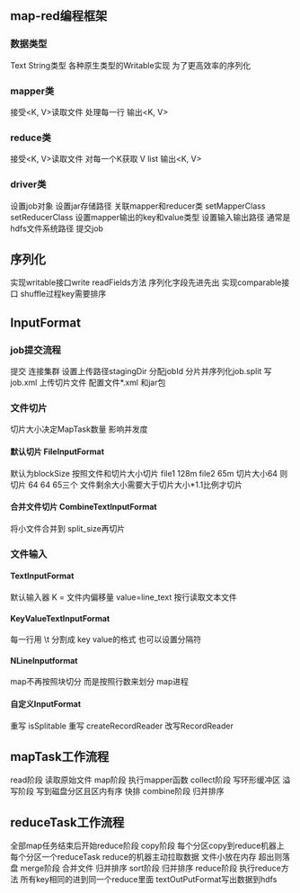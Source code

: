
## map-red编程框架
### 数据类型
Text String类型
各种原生类型的Writable实现 为了更高效率的序列化
### mapper类
接受<K, V>读取文件 处理每一行 输出<K, V>
### reduce类
接受<K, V>读取文件 对每一个K获取 V list 输出<K, V>
### driver类
设置job对象
设置jar存储路径
关联mapper和reducer类 setMapperClass setReducerClass
设置mapper输出的key和value类型
设置输入输出路径 通常是hdfs文件系统路径
提交job
## 序列化
实现writable接口write readFields方法  序列化字段先进先出
实现comparable接口 shuffle过程key需要排序
## InputFormat
### job提交流程
提交
连接集群
设置上传路径stagingDir
分配jobId
分片并序列化job.split 写job.xml
上传切片文件 配置文件*.xml 和jar包
### 文件切片 
切片大小决定MapTask数量 影响并发度

#### 默认切片 FileInputFormat
默认为blockSize 按照文件和切片大小切片 file1 128m file2 65m 切片大小64 则切片 64 64 65三个 文件剩余大小需要大于切片大小*1.1比例才切片
#### 合并文件切片 CombineTextInputFormat
将小文件合并到 split_size再切片

### 文件输入
#### TextInputFormat
默认输入器 K = 文件内偏移量 value=line_text 按行读取文本文件 
#### KeyValueTextInputFormat
每一行用 \t 分割成 key value的格式 也可以设置分隔符
#### NLineInputformat
map不再按照块切分 而是按照行数来划分 map进程
#### 自定义InputFormat
重写 isSplitable
重写 createRecordReader
改写RecordReader 

## mapTask工作流程
read阶段 读取原始文件
map阶段 执行mapper函数
collect阶段 写环形缓冲区
溢写阶段 写到磁盘分区且区内有序 快排
combine阶段 归并排序

## reduceTask工作流程
全部map任务结束后开始reduce阶段
copy阶段 每个分区copy到reduce机器上 每个分区一个reduceTask reduce的机器主动拉取数据 文件小放在内存 超出则落盘
merge阶段 合并文件 归并排序 
sort阶段 归并排序
reduce阶段 执行reduce方法 所有key相同的进到同一个reduce里面
textOutPutFormat写出数据到hdfs


